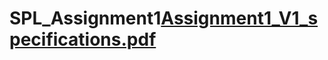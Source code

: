 # SPL_Assignment1[Assignment1_V1_specifications.pdf](https://github.com/user-attachments/files/17872178/Assignment1_V1_specifications.pdf)
